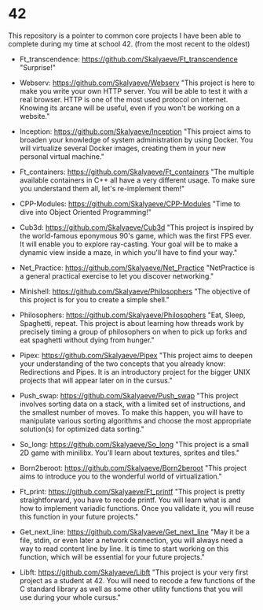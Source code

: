 # 42
This repository is a pointer to common core projects I have been able to complete during my time at school 42. (from the most recent to the oldest)

- Ft_transcendence: https://github.com/Skalyaeve/Ft_transcendence
"Surprise!"

- Webserv: https://github.com/Skalyaeve/Webserv
"This project is here to make you write your own HTTP server. You will be able to test it with a real browser. HTTP is one of the most used protocol on internet. Knowing its arcane will be useful, even if you won't be working on a website."

- Inception: https://github.com/Skalyaeve/Inception
"This project aims to broaden your knowledge of system administration by using Docker. You will virtualize several Docker images, creating them in your new personal virtual machine."

- Ft_containers: https://github.com/Skalyaeve/Ft_containers
"The multiple available containers in C++ all have a very different usage. To make sure you understand them all, let's re-implement them!"

- CPP-Modules: https://github.com/Skalyaeve/CPP-Modules
"Time to dive into Object Oriented Programming!"

- Cub3d: https://github.com/Skalyaeve/Cub3d
"This project is inspired by the world-famous eponymous 90's game, which was the first FPS ever. It will enable you to explore ray-casting. Your goal will be to make a dynamic view inside a maze, in which you'll have to find your way."

- Net_Practice: https://github.com/Skalyaeve/Net_Practice
"NetPractice is a general practical exercise to let you discover networking."

- Minishell: https://github.com/Skalyaeve/Philosophers
"The objective of this project is for you to create a simple shell."

- Philosophers: https://github.com/Skalyaeve/Philosophers
"Eat, Sleep, Spaghetti, repeat. This project is about learning how threads work by precisely timing a group of philosophers on when to pick up forks and eat spaghetti without dying from hunger."

- Pipex: https://github.com/Skalyaeve/Pipex
"This project aims to deepen your understanding of the two concepts that you already know: Redirections and Pipes. It is an introductory project for the bigger UNIX projects that will appear later on in the cursus."

- Push_swap: https://github.com/Skalyaeve/Push_swap
"This project involves sorting data on a stack, with a limited set of instructions, and the smallest number of moves. To make this happen, you will have to manipulate various sorting algorithms and choose the most appropriate solution(s) for optimized data sorting."

- So_long: https://github.com/Skalyaeve/So_long
"This project is a small 2D game with minilibx. You'll learn about textures, sprites and tiles."

- Born2beroot: https://github.com/Skalyaeve/Born2beroot
"This project aims to introduce you to the wonderful world of virtualization."

- Ft_print: https://github.com/Skalyaeve/Ft_printf
"This project is pretty straightforward, you have to recode printf. You will learn what is and how to implement variadic functions. Once you validate it, you will reuse this function in your future projects."

- Get_next_line: https://github.com/Skalyaeve/Get_next_line
"May it be a file, stdin, or even later a network connection, you will always need a way to read content line by line. It is time to start working on this function, which will be essential for your future projects."

- Libft: https://github.com/Skalyaeve/Libft
"This project is your very first project as a student at 42. You will need to recode a few functions of the C standard library as well as some other utility functions that you will use during your whole cursus."
